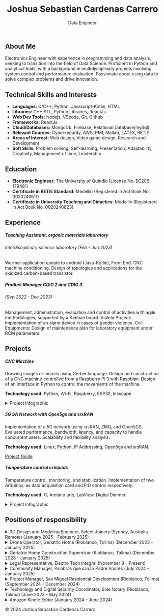 <!DOCTYPE html>
<html lang="en">
<head>
  <meta charset="UTF-8">
  <meta name="viewport" content="width=device-width, initial-scale=1.0">
 

  <!-- Bootstrap CSS -->
  <link href="https://cdn.jsdelivr.net/npm/bootstrap@5.3.0/dist/css/bootstrap.min.css" rel="stylesheet">

  <!-- Custom CSS (must be AFTER Bootstrap) -->
  <link rel="stylesheet" href="css/style.css">
</head>
<body>

 <header class="bg-light py-3">
  <div class="container">
    <div class="row">
      <div class="col-12 col-md-6">
        <h1>Joshua Sebastian Cardenas Carrero</h1>
      </div>
      <div class="col-12 col-md-6 text-md-end">
        <p>Data Engineer</p>
      </div>
    </div>
  </div>
</header>

  <main class="container py-3 py-md-5">
    <section id="AboutMe" class="mb-5">
      <h2>About Me</h2>
      <p>
        Electronics Engineer with experience in programming and data analysis, seeking to transition into the field of Data Science. Proficient in Python and analytical tools, with a background in multidisciplinary projects involving system control and performance evaluation. Passionate about using data to solve complex problems and drive innovation.
      </p>
      <!-- Add more information about yourself here -->
    </section>

  <section id="Skills" class="mb-5">
      <h2>Technical Skills and Interests</h2>
      <ul>
        <li><strong>Languages:</strong> C/C++, Python, Javascript-Kotlin, HTML</li>
        <li><strong>Libraries:</strong> C++ STL, Python Libraries, ReactJs</li>
        <li><strong>Web Dev Tools:</strong> Nodejs, VScode, Git, Github</li>
        <li><strong>Frameworks:</strong> ReactJs</li>
        <li><strong>Cloud/Databases:</strong> MongoDb, Firebase, Relational Database(mySql)</li>
        <li><strong>Relevant Courses:</strong> Cybersecurity, AWS, PMI, Matlab, LATEX, RETIE</li>
        <li><strong>Areas of Interest:</strong> Web design, Video game design, Research and Development</li>
        <li><strong>Soft Skills:</strong> Problem solving, Self-learning, Presentation, Adaptability, Creativity, Management of time, Leadership</li>
      </ul>
    </section>

  <section id="Education" class="mb-5">
      <h2>Education</h2>
      <ul>
        <li><strong>Electronic Engineer:</strong> The University of Quindío (License No. EC206-179481)</li>
        <li><strong>Certificate in RETIE Standard:</strong> Medellín (Registered in Act Book No. 0020240611)</li>
        <li><strong>Certificate in University Teaching and Didactics:</strong> Medellín (Registered in Act Book No. 0020240823)</li>
      </ul>
    </section>

  <section id="Experience" class="mb-5">
      <h2>Experience</h2>
      <div class="card mb-3">
        <div class="card-body">
          <h5 class="card-title">Teaching Assistant, organic materials laboratory</h5>
          <h6 class="card-subtitle mb-2 text-muted">interdisciplinary science laboratory (Feb - Jun 2023)</h6>
          <p class="card-text">
            Warmer application update to android (Java-Kotlin), Front End. CNC machine conditioning. Design of topologies and applications for the oxidized carbon-based transistor.
          </p>
        </div>
      </div>

  <div class="card mb-3">
        <div class="card-body">
          <h5 class="card-title">Product Manager CDIO 2 and CDIO 3</h5>
          <h6 class="card-subtitle mb-2 text-muted">(Sep 2022 - Dec 2023)</h6>
          <p class="card-text">
            Management, administration, evaluation and control of activities with agile methodologies, supported by a Kanban board. Violeta Project: Implementation of an alarm device in cases of gender violence. Col-Equipments: Design of maintenance plan for laboratory equipment under RCM parameters.
          </p>
        </div>
      </div>
    </section>

  <section id="Projects" class="mb-5">
      <h2>Projects</h2>

  <div class="card mb-3">
        <div class="card-body">
          <h5 class="card-title">CNC Machine</h5>
          <p class="card-text">
            Drawing images or circuits using Gerber language. Design and construction of a CNC machine controlled from a Raspberry Pi 3 with Raspbian. Design of an interface in Python to control the movements of the machine.
          </p>
          <p class="card-text">
            <strong>Technology used:</strong> Python, Wi-Fi, Raspberry, ESP32, Inkscape.
          </p>
  <details>
            <summary>Project Infographic</summary>
            <img src="assets/img/info.jpg" alt="Project Infographic" class="img-fluid">
            <br><br>
          </details>
        </div>
      </div>

  <div class="card mb-3">
        <div class="card-body">
          <h5 class="card-title">5G SA Network with Open5gs and srsRAN</h5>
          <p class="card-text">
            Implementation of a 5G network using srsRAN, ZMQ, and Open5GS. Evaluated performance, bandwidth, latency, and capacity to handle concurrent users. Scalability and flexibility analysis.
          </p>
          <p class="card-text">
            <strong>Technology used:</strong> Linux, Python, IP Addressing, Open5gs and srsRAN.
          </p>
          <a href="https://github.com/JsCc-Electro/5G-SA-Network-Open5gs-srsRAN" class="btn btn-primary" target="_blank">Project Guide</a>
        </div>
      </div>

  <div class="card mb-3">
        <div class="card-body">
          <h5 class="card-title">Temperature control in liquids</h5>
          <p class="card-text">
            Temperature control, monitoring, and stabilization. Implementation of two Arduinos, as data acquisition card and PID control respectively.
          </p>
          <p class="card-text">
            <strong>Technology used:</strong> C, Arduino uno, LabView, Digital Dimmer.
          </p>
  <details>
            <summary>Project Infographic</summary>
            <img src="assets/img/Calentador_Info.jpg" alt="Project Infographic" class="img-fluid">
            <br><br>
          </details>
        </div>
      </div>
    </section>

  <section id="Responsibilities" class="mb-5">
      <h2>Positions of responsibility</h2>

  <details>
        <summary class="h6">3D Design and Modeling Engineer, Select Joinery (Sydney, Australia - Remote) (January 2025 - February 2025)</summary>
        <ul>
          <li>Responsible for the 3D design and modeling of residential remodeling projects.</li>
          <li>Utilized SketchUp to create 3D models and photorealistic renders.</li>
          <li>Developed technical drawings with human-scale measurements.</li>
          <li>Applied engineering principles to ensure accuracy and efficiency in design.</li>
        </ul>
      </details>

  <details>
        <summary class="h6">Drone Operator, Geriatric Home (Rioblanco, Tolima) (December 2023 - January 2025)</summary>
        <ul>
          <li>Conducted construction inspection, land mapping, event recording, and project monitoring.</li>
          <li>Processed images to obtain area measurements and detect possible anomalies.</li>
        </ul>
        <!-- Container for the images -->
        <div class="row">
          <div class="col-md-4">
            <img src="assets/img/DJI_0434.JPG" alt="Drone image 1" class="img-fluid">
          </div>
          <div class="col-md-4">
            <img src="assets/img/DJI_0495.JPG" alt="Drone image 2" class="img-fluid">
          </div>
          <div class="col-md-4">
            <img src="assets/img/DJI_0597.JPG" alt="Drone image 3" class="img-fluid">
          </div>
        </div>
      </details>

  <details>
        <summary class="h6">Geriatric Home Construction Supervisor (Rioblanco, Tolima) (December 2023 - January 2025)</summary>
        <ul>
          <li>Coordinated the activities of workers, subcontractors, and suppliers.</li>
          <li>Kept detailed records of activities, progress reports, and design changes.</li>
        </ul>
      </details>

  <details>
        <summary class="h6">Legal Representative, Electro Tech Integral (November 8 - Present)</summary>
        <ul>
          <li>Responsible for the legal representation of the company, managing contract execution, strategic decision-making, and ensuring regulatory compliance to support company growth and operations.</li>
        </ul>
      </details>

  <details>
        <summary class="h6">Community Manager, Palabras que sanan Padre Andres (July 2024 - January 2025)</summary>
        <ul>
          <li>Responsible for the comprehensive management of social networks, including content creation, event planning and execution, coordination of financial flows from social platforms to corporate accounts, and administration of advertising campaigns.</li>
        </ul>
      </details>

  <details>
        <summary class="h6">Project Manager, San Miguel Residential Development (Rioblanco, Tolima) (September 2024 - December 2024)</summary>
        <ul>
          <li>Led comprehensive project planning and resource management to ensure efficient, on-schedule development, overseeing contracts, budgets, and administrative decisions essential for successful lot sales and community establishment.</li>
          <li>Developed and implemented targeted marketing campaigns to promote the development, coordinating with stakeholders to drive visibility and engagement among potential buyers.</li>
        </ul>
      </details>

  <details>
        <summary class="h6">Technology and Digital Security Coordinator, Sole Notary (Rioblanco, Tolima) (June 2023 - May 2024)</summary>
        <ul>
          <li>Comprehensive management of technological systems, including installation and maintenance of equipment (printers, cameras, software), and consulting on strategic decisions.</li>
        </ul>
      </details>

  <details>
        <summary class="h6">Amazon Kindle Editor (January 2024 - June 2024)</summary>
        <ul>
          <li>Designed and created attractive, professional book covers, enhancing the visibility and appeal of the final product.</li>
          <li>Added essential missing content, ensuring the published material is complete and coherent.</li>
          <li>Reorganized books by chapters and sections, optimizing the structure for a better reading experience.</li>
        </ul>
      </details>
    </section>
  </main>

  <footer class="bg-dark text-white py-4">
    <div class="container text-center">
      <p>© 2024 Joshua Sebastian Cardenas Carrero</p>
    </div>
  </footer>

  <!-- Bootstrap JavaScript (optional, if you need JS components) -->
  <script src="https://cdn.jsdelivr.net/npm/bootstrap@5.3.0/dist/js/bootstrap.bundle.min.js"></script>
  <script src="js/script.js"></script> <!-- Link to the JavaScript file -->
</body>
</html>
